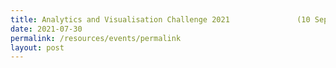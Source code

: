 ```yaml
---
title: Analytics and Visualisation Challenge 2021               (10 September 2021)
date: 2021-07-30
permalink: /resources/events/permalink
layout: post
---
```


